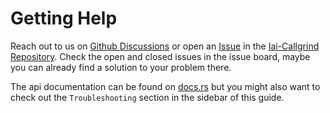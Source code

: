 # Getting Help

Reach out to us on [Github
Discussions](https://github.com/iai-callgrind/iai-callgrind/discussions) or open
an [Issue](https://github.com/iai-callgrind/iai-callgrind/issues) in the
[Iai-Callgrind
Repository](https://github.com/iai-callgrind/iai-callgrind). Check the
open and closed issues in the issue board, maybe you can already find a solution
to your problem there.

The api documentation can be found on
[docs.rs](https://docs.rs/iai-callgrind/0.16.1/iai_callgrind/) but you might
also want to check out the `Troubleshooting` section in the sidebar of this
guide.

